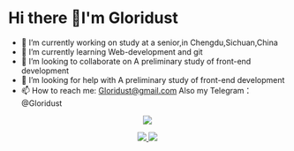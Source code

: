 # Hi there 👋I'm Gloridust

- 🔭 I’m currently working on study at a senior,in Chengdu,Sichuan,China
- 🌱 I’m currently learning Web-development and git
- 👯 I’m looking to collaborate on A preliminary study of front-end development
- 🤔 I’m looking for help with A preliminary study of front-end development
- 📫 How to reach me: Gloridust@gmail.com   Also my Telegram：@Gloridust


<p align="center">
  <a href="https://github.com/Gloridust">
    <img src="https://github-readme-stats-eight-theta.vercel.app/api?username=Gloridust&show_icons=true&theme=algolia&include_all_commits=true&count_private=true&hide=prs,issues"/>
  </a>
</p>
 
<p align="center">
  <a href="https://github.com/Gloridust">
    <img src="https://github-readme-stats-eight-theta.vercel.app/api/top-langs/?username=Gloridust&layout=compact&langs_count=8&theme=algolia"/>
  </a>
  <a href="https://Gloridust.github.io">
    <img src="https://github-readme-stats.anuraghazra1.vercel.app/api/pin/?username=Gloridust&repo=Gloridust.github.io&theme=algolia" />
  </a>
</p>
